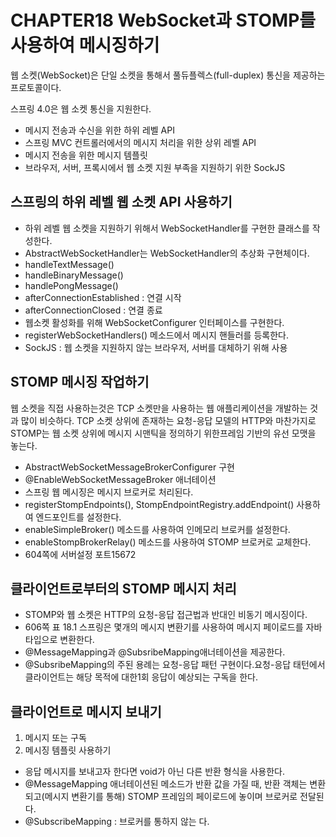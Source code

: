 # CHAPTER18 WebSocket과 STOMP를 사용하여 메시징하기


웹 소켓(WebSocket)은 단일 소켓을 통해서 풀듀플렉스(full-duplex) 통신을 제공하는 프로토콜이다.

스프링 4.0은 웹 소켓 통신을 지원한다.

* 메시지 전송과 수신을 위한 하위 레벨 API
* 스프링 MVC 컨트롤러에서의 메시지 처리을 위한 상위 레벨 API
* 메시지 전송을 위한 메시지 템플릿
* 브라우저, 서버, 프록시에서 웹 소켓 지원 부족을 지원하기 위한 SockJS

## 스프링의 하위 레벨 웹 소켓 API 사용하기

* 하위 레벨 웹 소켓을 지원하기 위해서 WebSocketHandler를 구현한 클래스를 작성한다.
* AbstractWebSocketHandler는 WebSocketHandler의 추상화 구현체이다.
 * handleTextMessage()
 * handleBinaryMessage()
 * handlePongMessage()
 * afterConnectionEstablished : 연결 시작
 * afterConnectionClosed : 연결 종료
* 웹소켓 활성화를 위해 WebSocketConfigurer 인터페이스를 구현한다.
 * registerWebSocketHandlers() 메소드에서 메시지 핸들러를 등록한다.
* SockJS : 웹 소켓을 지원하지 않는 브라우저, 서버를 대체하기 위해 사용

## STOMP 메시징 작업하기

 웹 소켓을 직접 사용하는것은 TCP 소켓만을 사용하는 웹 애플리케이션을 개발하는 것과 많이 비슷하다.
 TCP 소켓 상위에 존재하는 요청-응답 모델의 HTTP와 마찬가지로 STOMP는 웹 소켓 상위에 메시지 시맨틱을 정의하기 위한프레임 기반의 유선 모맷을 놓는다.
 
* AbstractWebSocketMessageBrokerConfigurer 구현
* @EnableWebSocketMessageBroker 애너테이션
* 스프링 웹 메시징은 메시지 브로커로 처리된다.
* registerStompEndpoints(), StompEndpointRegistry.addEndpoint() 사용하여 엔드포인트를 설정한다.
* enableSimpleBroker() 메소드를 사용하여 인메모리 브로커를 설정한다.
* enableStompBrokerRelay() 메소드를 사용하여 STOMP 브로커로 교체한다.
* 604쪽에 서버설정 포트15672

## 클라이언트로부터의 STOMP 메시지 처리

* STOMP와 웹 소켓은 HTTP의 요청-응답 접근법과 반대인 비동기 메시징이다.
* 606쪽 표 18.1 스프링은 몇개의 메시지 변환기를 사용하여 메시지 페이로드를 자바 타입으로 변환한다.
* @MessageMapping과 @SubsribeMapping애너테이션을 제공한다.
* @SubsribeMapping의 주된 용례는 요청-응답 패턴 구현이다.요청-응답 태턴에서클라이언트는 해당 목적에 대한1회 응답이 예상되는 구독을 한다.

## 클라이언트로 메시지 보내기

1. 메시지 또는 구독
2. 메시징 템플릿 사용하기

* 응답 메시지를 보내고자 한다면 void가 아닌 다른 반환 형식을 사용한다.
* @MessageMapping 애너테이션된 메소드가 반환 값을 가질 때, 반환 객체는 변환되고(메시지 변환기를 통해)  STOMP 프레임의 페이로드에 놓이며 브로커로 전달된다.
* @SubscribeMapping : 브로커를 통하지 않는 다.